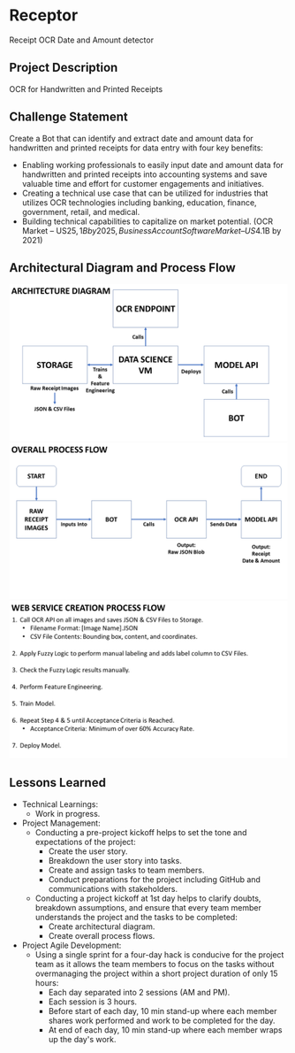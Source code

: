 # Receptor
Receipt OCR Date and Amount detector

## Project Description
OCR for Handwritten and Printed Receipts

## Challenge Statement
Create a Bot that can identify and extract date and amount data for handwritten and printed receipts for data entry with four key benefits:
* Enabling working professionals to easily input date and amount data for handwritten and printed receipts into accounting systems and save valuable time and effort for customer engagements and initiatives.
* Creating a technical use case that can be utilized for industries that utilizes OCR technologies including banking, education, finance, government, retail, and medical.
* Building technical capabilities to capitalize on market potential. (OCR Market – US$25,1B by 2025, Business Account Software Market – US$4.1B by 2021)

## Architectural Diagram and Process Flow
![Architecture Diagram](https://github.com/elenaterenzi/receptor/blob/master/Architecture%20Diagram.PNG)
![Overall Process Flow](https://github.com/elenaterenzi/receptor/blob/master/Overall%20Process%20Flow.PNG)
![Web Service Creation Process Flow](https://github.com/elenaterenzi/receptor/blob/master/Web%20Service%20Creation%20Process%20Flow.PNG)

## Lessons Learned
* Technical Learnings:
  * Work in progress.
* Project Management:
  * Conducting a pre-project kickoff helps to set the tone and expectations of the project:
    * Create the user story.
    * Breakdown the user story into tasks.
    * Create and assign tasks to team members.
    * Conduct preparations for the project including GitHub and communications with stakeholders.
  * Conducting a project kickoff at 1st day helps to clarify doubts, breakdown assumptions, and ensure that every team member understands the project and the tasks to be completed:
    * Create architectural diagram.
    * Create overall process flows.
* Project Agile Development:
  * Using a single sprint for a four-day hack is conducive for the project team as it allows the team members to focus on the tasks without overmanaging the project within a short project duration of only 15 hours:
    * Each day separated into 2 sessions (AM and PM).
    * Each session is 3 hours.
    * Before start of each day, 10 min stand-up where each member shares work performed and work to be completed for the day.
    * At end of each day, 10 min stand-up where each member wraps up the day's work.
